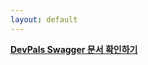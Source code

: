```yaml
---
layout: default
---
```


<a href="{{ site.baseurl }}/assets/html/devPals-Swagger.html">**DevPals Swagger 문서 확인하기**</a>